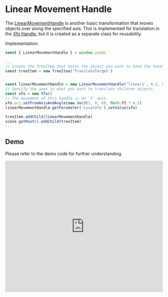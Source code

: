 # Linear Movement Handle
The [LinearMovementHandle](api/Handles/LinearMovementHandle) is another basic transformation that moves objects over along the specified axis.
This is implemented for translation in the [Xfo Handle](how-to/handles/xfo-handle), but it is created as a separate class for reusability.

Implementation:
```javascript
const { LinearMovementHandle } = window.zeaUx

...
// Create the TreeItem that hosts the object you want to have the handle
const treeItem = new TreeItem('TranslateTarget')


const linearMovementHandle = new LinearMovementHandle('linear1', 0.2, 0.002, new Color('#6600FF'))
// Specify the axes in what you want to translate children objects
const xfo = new Xfo()
// The movement of this handle is on `X` axis.
xfo.ori.setFromAxisAndAngle(new Vec3(1, 0, 0), Math.PI * 0.5)
linearMovementHandle.getParameter('LocalXfo').setValue(xfo)

treeItem.addChild(linearMovementHandle)
scene.getRoot().addChild(treeItem)
...
```

## Demo
Please refer to the demo code for further understanding.

<!-- Copy and Paste Me -->
<div class="glitch-embed-wrap" style="height: 420px; width: 100%;">
  <iframe
    src="https://glitch.com/embed/#!/embed/zea-demo-linear-movement-handle-?path=index.html&previewSize=100"
    title="zea-demo-linear-movement-handle- on Glitch"
    allow="geolocation; microphone; camera; midi; vr; encrypted-media"
    style="height: 100%; width: 100%; border: 0;">
  </iframe>
</div>